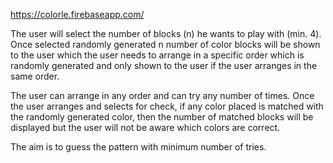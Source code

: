https://colorle.firebaseapp.com/

The user will select the number of blocks (n) he wants to play with (min. 4).  Once selected randomly generated n number of color blocks will be shown to the user which the user needs to arrange in a specific order which is randomly generated and only shown to the user if the user arranges in the same order.

The user can arrange in any order and can try any number of times. Once the user arranges and selects for check, if any color placed is matched with the randomly generated color, then the number of matched blocks will be displayed but the user will not be aware which colors are correct.

The aim is to guess the pattern with minimum number of tries.
